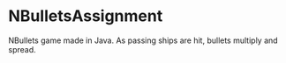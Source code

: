 # NBulletsAssignment
NBullets game made in Java. As passing ships are hit, bullets multiply and spread.
